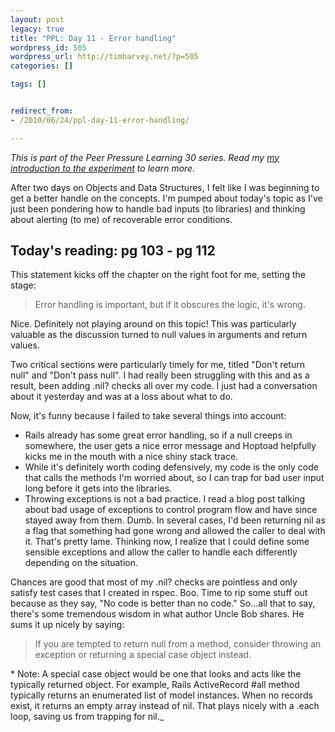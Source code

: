 ```yaml
---
layout: post
legacy: true
title: "PPL: Day 11 - Error handling"
wordpress_id: 505
wordpress_url: http://timharvey.net/?p=505
categories: []

tags: []


redirect_from:
- /2010/06/24/ppl-day-11-error-handling/

---
```

_This is part of the Peer Pressure Learning 30 series. Read my [my introduction to the experiment](/2010/06/11/peer-pressure-learning-experiment/) to learn more._

After two days on Objects and Data Structures, I felt like I was beginning to get a better handle on the concepts. I'm pumped about today's topic as I've just been pondering how to handle bad inputs (to libraries) and thinking about alerting (to me) of recoverable error conditions.

## Today's reading: pg 103 - pg 112

This statement kicks off the chapter on the right foot for me, setting the stage:

> Error handling is important, but if it obscures the logic, it's wrong.

Nice. Definitely not playing around on this topic! This was particularly valuable as the discussion turned to null values in arguments and return values.

Two critical sections were particularly timely for me, titled "Don't return null" and "Don't pass null". I had really been struggling with this and as a result, been adding .nil? checks all over my code. I just had a conversation about it yesterday and was at a loss about what to do.

Now, it's funny because I failed to take several things into account:

* Rails already has some great error handling, so if a null creeps in somewhere, the user gets a nice error message and Hoptoad helpfully kicks me in the mouth with a nice shiny stack trace.
* While it's definitely worth coding defensively, my code is the only code that calls the methods I'm worried about, so I can trap for bad user input long before it gets into the libraries.
* Throwing exceptions is not a bad practice. I read a blog post talking about bad usage of exceptions to control program flow and have since stayed away from them. Dumb. In several cases, I'd been returning nil as a flag that something had gone wrong and allowed the caller to deal with it. That's pretty lame. Thinking now, I realize that I could define some sensible exceptions and allow the caller to handle each differently depending on the situation.

Chances are good that most of my .nil? checks are pointless and only satisfy test cases that I created in rspec. Boo. Time to rip some stuff out because as they say, "No code is better than no code." So...all that to say, there's some tremendous wisdom in what author Uncle Bob shares. He sums it up nicely by saying:

> If you are tempted to return null from a method, consider throwing an exception or returning a special case object instead.

\* Note: A special case object would be one that looks and acts like the typically returned object. For example, Rails ActiveRecord #all method typically returns an enumerated list of model instances. When no records exist, it returns an empty array instead of nil. That plays nicely with a .each loop, saving us from trapping for nil._
